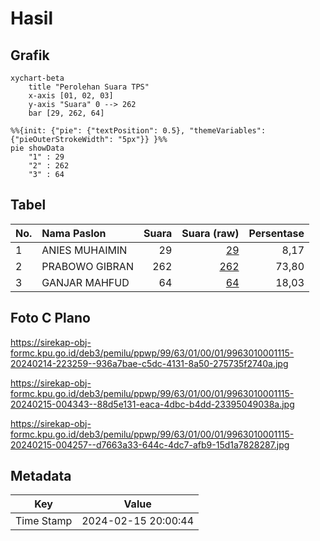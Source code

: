 # Hasil

## Grafik

```mermaid
xychart-beta
    title "Perolehan Suara TPS"
    x-axis [01, 02, 03]
    y-axis "Suara" 0 --> 262
    bar [29, 262, 64]
```

```mermaid
%%{init: {"pie": {"textPosition": 0.5}, "themeVariables": {"pieOuterStrokeWidth": "5px"}} }%%
pie showData
    "1" : 29
    "2" : 262
    "3" : 64
```

## Tabel

| No. | Nama Paslon    | Suara | Suara (raw) | Persentase |
|:--- |:-------------- | -----:| -----------:| ----------:|
| 1   | ANIES MUHAIMIN | 29    | [29][p-1]   | 8,17       |
| 2   | PRABOWO GIBRAN | 262   | [262][p-2]  | 73,80      |
| 3   | GANJAR MAHFUD  | 64    | [64][p-3]   | 18,03      |


[p-1]: https://github.com/gigit-pemilu/pemilu-2024-99-luar-negeri/blob/main/pilpres/hitung-suara/sub/99-luar-negeri/sub/63-kuching-malaysia/sub/01-kuching-malaysia/sub/0001-kuching-malaysia/sub/115-ksk-110/sub/paslon-1.txt
[p-2]: https://github.com/gigit-pemilu/pemilu-2024-99-luar-negeri/blob/main/pilpres/hitung-suara/sub/99-luar-negeri/sub/63-kuching-malaysia/sub/01-kuching-malaysia/sub/0001-kuching-malaysia/sub/115-ksk-110/sub/paslon-2.txt
[p-3]: https://github.com/gigit-pemilu/pemilu-2024-99-luar-negeri/blob/main/pilpres/hitung-suara/sub/99-luar-negeri/sub/63-kuching-malaysia/sub/01-kuching-malaysia/sub/0001-kuching-malaysia/sub/115-ksk-110/sub/paslon-3.txt

## Foto C Plano

https://sirekap-obj-formc.kpu.go.id/deb3/pemilu/ppwp/99/63/01/00/01/9963010001115-20240214-223259--936a7bae-c5dc-4131-8a50-275735f2740a.jpg

https://sirekap-obj-formc.kpu.go.id/deb3/pemilu/ppwp/99/63/01/00/01/9963010001115-20240215-004343--88d5e131-eaca-4dbc-b4dd-23395049038a.jpg

https://sirekap-obj-formc.kpu.go.id/deb3/pemilu/ppwp/99/63/01/00/01/9963010001115-20240215-004257--d7663a33-644c-4dc7-afb9-15d1a7828287.jpg


## Metadata

| Key        | Value               |
| ---------- | ------------------- |
| Time Stamp | 2024-02-15 20:00:44 |



